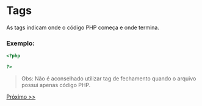 # Tags

As tags indicam onde o código PHP começa e onde termina.

### Exemplo:

```php
<?php

?>
```

> Obs: Não é aconselhado utilizar tag de fechamento quando o arquivo possui apenas código PHP.

[Próximo >>](https://github.com/agenciasys/as-capacita/blob/master/PHP-basics/ImprimindoEmTela.md#imprimindo-valores-em-tela)
